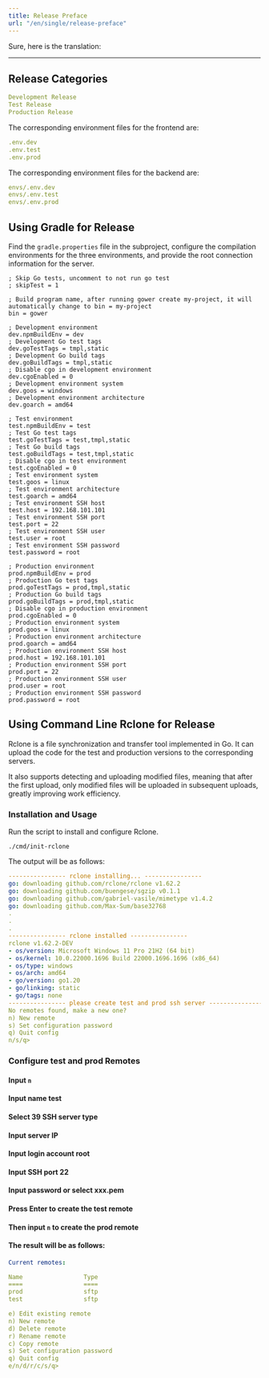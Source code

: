 ```yaml
---
title: Release Preface
url: "/en/single/release-preface"
---
```

Sure, here is the translation:

---

## Release Categories

```yaml
Development Release
Test Release
Production Release
```


The corresponding environment files for the frontend are:

```yaml
.env.dev
.env.test
.env.prod
```


The corresponding environment files for the backend are:

```yaml
envs/.env.dev
envs/.env.test
envs/.env.prod
```


## Using Gradle for Release

Find the `gradle.properties` file in the subproject, configure the compilation environments for the three environments, and provide the root connection information for the server.

```env
; Skip Go tests, uncomment to not run go test
; skipTest = 1

; Build program name, after running gower create my-project, it will automatically change to bin = my-project
bin = gower

; Development environment
dev.npmBuildEnv = dev
; Development Go test tags
dev.goTestTags = tmpl,static
; Development Go build tags
dev.goBuildTags = tmpl,static
; Disable cgo in development environment
dev.cgoEnabled = 0
; Development environment system
dev.goos = windows
; Development environment architecture
dev.goarch = amd64

; Test environment
test.npmBuildEnv = test
; Test Go test tags
test.goTestTags = test,tmpl,static
; Test Go build tags
test.goBuildTags = test,tmpl,static
; Disable cgo in test environment
test.cgoEnabled = 0
; Test environment system
test.goos = linux
; Test environment architecture
test.goarch = amd64
; Test environment SSH host
test.host = 192.168.101.101
; Test environment SSH port
test.port = 22
; Test environment SSH user
test.user = root
; Test environment SSH password
test.password = root

; Production environment
prod.npmBuildEnv = prod
; Production Go test tags
prod.goTestTags = prod,tmpl,static
; Production Go build tags
prod.goBuildTags = prod,tmpl,static
; Disable cgo in production environment
prod.cgoEnabled = 0
; Production environment system
prod.goos = linux
; Production environment architecture
prod.goarch = amd64
; Production environment SSH host
prod.host = 192.168.101.101
; Production environment SSH port
prod.port = 22
; Production environment SSH user
prod.user = root
; Production environment SSH password
prod.password = root

```


## Using Command Line Rclone for Release

Rclone is a file synchronization and transfer tool implemented in Go. It can upload the code for the test and production versions to the corresponding servers.

It also supports detecting and uploading modified files, meaning that after the first upload, only modified files will be uploaded in subsequent uploads, greatly improving work efficiency.

### Installation and Usage

Run the script to install and configure Rclone.

```shell
./cmd/init-rclone
```


The output will be as follows:

```yaml
---------------- rclone installing... ----------------
go: downloading github.com/rclone/rclone v1.62.2
go: downloading github.com/buengese/sgzip v0.1.1
go: downloading github.com/gabriel-vasile/mimetype v1.4.2
go: downloading github.com/Max-Sum/base32768
.
.
.
---------------- rclone installed ----------------
rclone v1.62.2-DEV
- os/version: Microsoft Windows 11 Pro 21H2 (64 bit)
- os/kernel: 10.0.22000.1696 Build 22000.1696.1696 (x86_64)
- os/type: windows
- os/arch: amd64
- go/version: go1.20
- go/linking: static
- go/tags: none
---------------- please create test and prod ssh server ----------------
No remotes found, make a new one?
n) New remote
s) Set configuration password
q) Quit config
n/s/q> 
```


### Configure test and prod Remotes

#### Input `n`
#### Input name test
#### Select 39 SSH server type
#### Input server IP
#### Input login account root
#### Input SSH port 22
#### Input password or select xxx.pem
#### Press Enter to create the test remote
#### Then input `n` to create the prod remote

#### The result will be as follows:
```yaml
Current remotes:

Name                 Type
====                 ====
prod                 sftp
test                 sftp

e) Edit existing remote
n) New remote
d) Delete remote
r) Rename remote
c) Copy remote
s) Set configuration password
q) Quit config
e/n/d/r/c/s/q>
```
